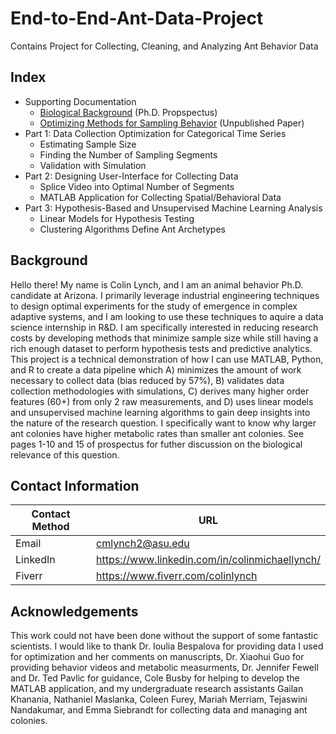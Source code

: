 # End-to-End-Ant-Data-Project
Contains Project for Collecting, Cleaning, and Analyzing Ant Behavior Data

## Index

* Supporting Documentation
  - [Biological Background](https://github.com/colinmichaellynch/End-to-End-Ant-Data-Project/blob/main/Supporting%20Documentation/Colin%20Prospectus.docx) (Ph.D. Propspectus) 
  - [Optimizing Methods for Sampling Behavior](https://github.com/colinmichaellynch/End-to-End-Ant-Data-Project/blob/main/Supporting%20Documentation/How%20to%20effectively%20sample%20to%20estimate%20distributions%20of%20behavioral%20states%20and%20transitions%20in%20social%20insects.docx) (Unpublished Paper)
* Part 1: Data Collection Optimization for Categorical Time Series 
  - Estimating Sample Size 
  - Finding the Number of Sampling Segments
  - Validation with Simulation 
* Part 2: Designing User-Interface for Collecting Data
  - Splice Video into Optimal Number of Segments
  - MATLAB Application for Collecting Spatial/Behavioral Data
* Part 3: Hypothesis-Based and Unsupervised Machine Learning Analysis
  - Linear Models for Hypothesis Testing
  - Clustering Algorithms Define Ant Archetypes 

## Background

Hello there! My name is Colin Lynch, and I am an animal behavior Ph.D. candidate at Arizona. I primarily leverage industrial engineering techniques to design optimal experiments for the study of emergence in complex adaptive systems, and I am looking to use these techniques to aquire a data science internship in R&D. I am specifically interested in reducing research costs by developing methods that minimize sample size while still having a rich enough dataset to perform hypothesis tests and predictive analytics. This project is a technical demonstration of how I can use MATLAB, Python, and R to create a data pipeline which A) minimizes the amount of work necessary to collect data (bias reduced by 57%), B) validates data collection methodologies with simulations, C) derives many higher order features (60+) from only 2 raw measurements, and D) uses linear models and unsupervised machine learning algorithms to gain deep insights into the nature of the research question. I specifically want to know why larger ant colonies have higher metabolic rates than smaller ant colonies. See pages 1-10 and 15 of prospectus for futher discussion on the biological relevance of this question.   

## Contact Information

| Contact Method | URL |
| --- | --- |
| Email | cmlynch2@asu.edu |
| LinkedIn | https://www.linkedin.com/in/colinmichaellynch/ |
| Fiverr | https://www.fiverr.com/colinlynch |

## Acknowledgements

This work could not have been done without the support of some fantastic scientists. I would like to thank Dr. Ioulia Bespalova for providing data I used for optimization and her comments on manuscripts, Dr. Xiaohui Guo for providing behavior videos and metabolic measurments, Dr. Jennifer Fewell and Dr. Ted Pavlic for guidance, Cole Busby for helping to develop the MATLAB application, and my undergraduate research assistants Gailan Khanania, Nathaniel Maslanka, Coleen Furey, Mariah Merriam, Tejaswini Nandakumar, and Emma Siebrandt for collecting data and managing ant colonies. 

